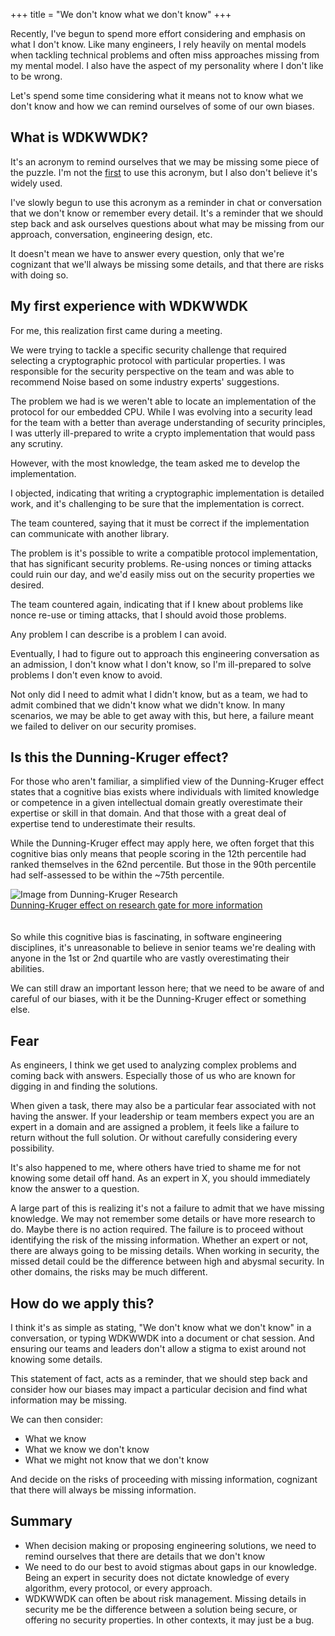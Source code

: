 +++
title = "We don't know what we don't know"
+++

Recently, I've begun to spend more effort considering and emphasis on what I don't know. Like many engineers, I rely heavily on mental models when tackling technical problems and often miss approaches missing from my mental model. I also have the aspect of my personality where I don't like to be wrong.

Let's spend some time considering what it means not to know what we don't know and how we can remind ourselves of some of our own biases.


## What is WDKWWDK?
It's an acronym to remind ourselves that we may be missing some piece of the puzzle. I'm not the [first](https://shaker.com/questions-your-company-needs-to-be-asking-itself-and-acting-on-now/) to use this acronym, but I also don't believe it's widely used.

I've slowly begun to use this acronym as a reminder in chat or conversation that we don't know or remember every detail. It's a reminder that we should step back and ask ourselves questions about what may be missing from our approach, conversation, engineering design, etc.

It doesn't mean we have to answer every question, only that we're cognizant that we'll always be missing some details, and that there are risks with doing so.


## My first experience with WDKWWDK
For me, this realization first came during a meeting.

We were trying to tackle a specific security challenge that required selecting a cryptographic protocol with particular properties. I was responsible for the security perspective on the team and was able to recommend Noise based on some industry experts' suggestions.

The problem we had is we weren't able to locate an implementation of the protocol for our embedded CPU. While I was evolving into a security lead for the team with a better than average understanding of security principles, I was utterly ill-prepared to write a crypto implementation that would pass any scrutiny.

However, with the most knowledge, the team asked me to develop the implementation.

I objected, indicating that writing a cryptographic implementation is detailed work, and it's challenging to be sure that the implementation is correct.

The team countered, saying that it must be correct if the implementation can communicate with another library.

The problem is it's possible to write a compatible protocol implementation, that has significant security problems. Re-using nonces or timing attacks could ruin our day, and we'd easily miss out on the security properties we desired.

The team countered again, indicating that if I knew about problems like nonce re-use or timing attacks, that I should avoid those problems. 

Any problem I can describe is a problem I can avoid.

Eventually, I had to figure out to approach this engineering conversation as an admission, I don't know what I don't know, so I'm ill-prepared to solve problems I don't even know to avoid. 

Not only did I need to admit what I didn't know, but as a team, we had to admit combined that we didn't know what we didn't know. In many scenarios, we may be able to get away with this, but here, a failure meant we failed to deliver on our security promises.



## Is this the Dunning-Kruger effect?
For those who aren't familiar, a simplified view of the Dunning-Kruger effect states that a cognitive bias exists where individuals with limited knowledge or competence in a given intellectual domain greatly overestimate their expertise or skill in that domain. And that those with a great deal of expertise tend to underestimate their results. 

While the Dunning-Kruger effect may apply here, we often forget that this cognitive bias only means that people scoring in the 12th percentile had ranked themselves in the 62nd percentile. But those in the 90th percentile had self-assessed to be within the ~75th percentile. 

![Image from Dunning-Kruger Research](https://www.researchgate.net/profile/David_Dunning2/publication/12688660/figure/fig1/AS:394431292297232@1471051156893/Perceived-ability-to-recognize-humor-as-a-function-of-actual-test-performance-Study-1.png)
<br />[Dunning-Kruger effect on research gate for more information](https://www.researchgate.net/figure/Perceived-ability-to-recognize-humor-as-a-function-of-actual-test-performance-Study-1_fig1_12688660)
<br /><br /><br />
So while this cognitive bias is fascinating, in software engineering disciplines, it's unreasonable to believe in senior teams we're dealing with anyone in the 1st or 2nd quartile who are vastly overestimating their abilities. 

We can still draw an important lesson here; that we need to be aware of and careful of our biases, with it be the Dunning-Kruger effect or something else.


## Fear
As engineers, I think we get used to analyzing complex problems and coming back with answers. Especially those of us who are known for digging in and finding the solutions.

When given a task, there may also be a particular fear associated with not having the answer. If your leadership or team members expect you are an expert in a domain and are assigned a problem, it feels like a failure to return without the full solution. Or without carefully considering every possibility.

It's also happened to me, where others have tried to shame me for not knowing some detail off hand. As an expert in X, you should immediately know the answer to a question. 

A large part of this is realizing it's not a failure to admit that we have missing knowledge. We may not remember some details or have more research to do. Maybe there is no action required. The failure is to proceed without identifying the risk of the missing information. Whether an expert or not, there are always going to be missing details. When working in security, the missed detail could be the difference between high and abysmal security. In other domains, the risks may be much different.



## How do we apply this?
I think it's as simple as stating, "We don't know what we don't know" in a conversation, or typing WDKWWDK into a document or chat session. And ensuring our teams and leaders don't allow a stigma to exist around not knowing some details.

This statement of fact, acts as a reminder, that we should step back and consider how our biases may impact a particular decision and find what information may be missing.

We can then consider:
- What we know
- What we know we don't know
- What we might not know that we don't know

And decide on the risks of proceeding with missing information, cognizant that there will always be missing information.


## Summary
- When decision making or proposing engineering solutions, we need to remind ourselves that there are details that we don't know
- We need to do our best to avoid stigmas about gaps in our knowledge. Being an expert in security does not dictate knowledge of every algorithm, every protocol, or every approach.
- WDKWWDK can often be about risk management. Missing details in security me be the difference between a solution being secure, or offering no security properties. In other contexts, it may just be a bug.











